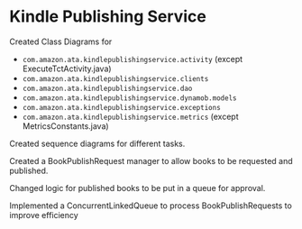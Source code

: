 # Kindle Publishing Service

Created Class Diagrams for 

* `com.amazon.ata.kindlepublishingservice.activity` (except ExecuteTctActivity.java)
* `com.amazon.ata.kindlepublishingservice.clients`
* `com.amazon.ata.kindlepublishingservice.dao`
* `com.amazon.ata.kindlepublishingservice.dynamob.models`
* `com.amazon.ata.kindlepublishingservice.exceptions`
* `com.amazon.ata.kindlepublishingservice.metrics` (except MetricsConstants.java)

Created sequence diagrams for different tasks.

Created a BookPublishRequest manager to allow books to be requested and published.

Changed logic for published books to be put in a queue for approval.  

Implemented a ConcurrentLinkedQueue to process BookPublishRequests to improve efficiency

